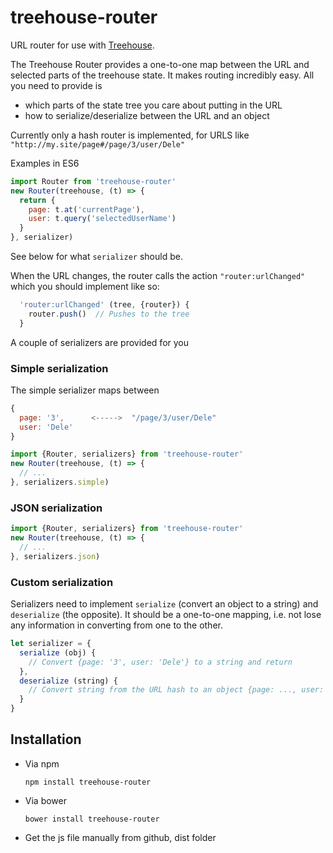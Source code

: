 # treehouse-router
URL router for use with [Treehouse](https://github.com/markevans/treehouse).

The Treehouse Router provides a one-to-one map between the URL and selected parts of the treehouse state.
It makes routing incredibly easy. All you need to provide is

  - which parts of the state tree you care about putting in the URL
  - how to serialize/deserialize between the URL and an object

Currently only a hash router is implemented, for URLS like `"http://my.site/page#/page/3/user/Dele"`

Examples in ES6

```javascript
import Router from 'treehouse-router'
new Router(treehouse, (t) => {
  return {
    page: t.at('currentPage'),
    user: t.query('selectedUserName')
  }
}, serializer)

```
See below for what `serializer` should be.

When the URL changes, the router calls the action `"router:urlChanged"` which you should implement like so:
```javascript
  'router:urlChanged' (tree, {router}) {
    router.push()  // Pushes to the tree
  }
```

A couple of serializers are provided for you

### Simple serialization
The simple serializer maps between
```javascript
{
  page: '3',      <----->  "/page/3/user/Dele"
  user: 'Dele'
}
```
```javascript
import {Router, serializers} from 'treehouse-router'
new Router(treehouse, (t) => {
  // ...
}, serializers.simple)
```

### JSON serialization
```javascript
import {Router, serializers} from 'treehouse-router'
new Router(treehouse, (t) => {
  // ...
}, serializers.json)
```

### Custom serialization
Serializers need to implement `serialize` (convert an object to a string) and `deserialize` (the opposite). It should be a one-to-one mapping, i.e. not lose any information in converting from one to the other.
```javascript
let serializer = {
  serialize (obj) {
    // Convert {page: '3', user: 'Dele'} to a string and return
  },
  deserialize (string) {
    // Convert string from the URL hash to an object {page: ..., user: ...} and return
  }
}
```

## Installation
  - Via npm

        npm install treehouse-router

  - Via bower

        bower install treehouse-router

  - Get the js file manually from github, dist folder
